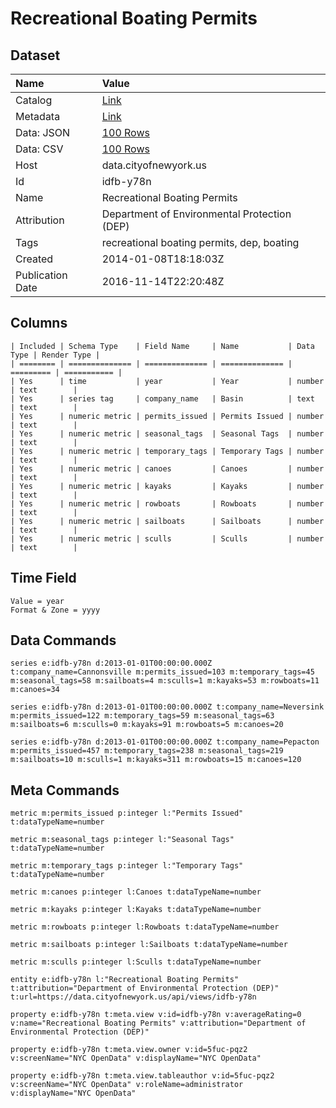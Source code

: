 # Recreational Boating Permits

## Dataset

| Name | Value |
| :--- | :---- |
| Catalog | [Link](https://catalog.data.gov/dataset/recreational-boating-permits-121b6) |
| Metadata | [Link](https://data.cityofnewyork.us/api/views/idfb-y78n) |
| Data: JSON | [100 Rows](https://data.cityofnewyork.us/api/views/idfb-y78n/rows.json?max_rows=100) |
| Data: CSV | [100 Rows](https://data.cityofnewyork.us/api/views/idfb-y78n/rows.csv?max_rows=100) |
| Host | data.cityofnewyork.us |
| Id | idfb-y78n |
| Name | Recreational Boating Permits |
| Attribution | Department of Environmental Protection (DEP) |
| Tags | recreational boating permits, dep, boating |
| Created | 2014-01-08T18:18:03Z |
| Publication Date | 2016-11-14T22:20:48Z |

## Columns

```ls
| Included | Schema Type    | Field Name     | Name           | Data Type | Render Type |
| ======== | ============== | ============== | ============== | ========= | =========== |
| Yes      | time           | year           | Year           | number    | text        |
| Yes      | series tag     | company_name   | Basin          | text      | text        |
| Yes      | numeric metric | permits_issued | Permits Issued | number    | text        |
| Yes      | numeric metric | seasonal_tags  | Seasonal Tags  | number    | text        |
| Yes      | numeric metric | temporary_tags | Temporary Tags | number    | text        |
| Yes      | numeric metric | canoes         | Canoes         | number    | text        |
| Yes      | numeric metric | kayaks         | Kayaks         | number    | text        |
| Yes      | numeric metric | rowboats       | Rowboats       | number    | text        |
| Yes      | numeric metric | sailboats      | Sailboats      | number    | text        |
| Yes      | numeric metric | sculls         | Sculls         | number    | text        |
```

## Time Field

```ls
Value = year
Format & Zone = yyyy
```

## Data Commands

```ls
series e:idfb-y78n d:2013-01-01T00:00:00.000Z t:company_name=Cannonsville m:permits_issued=103 m:temporary_tags=45 m:seasonal_tags=58 m:sailboats=4 m:sculls=1 m:kayaks=53 m:rowboats=11 m:canoes=34

series e:idfb-y78n d:2013-01-01T00:00:00.000Z t:company_name=Neversink m:permits_issued=122 m:temporary_tags=59 m:seasonal_tags=63 m:sailboats=6 m:sculls=0 m:kayaks=91 m:rowboats=5 m:canoes=20

series e:idfb-y78n d:2013-01-01T00:00:00.000Z t:company_name=Pepacton m:permits_issued=457 m:temporary_tags=238 m:seasonal_tags=219 m:sailboats=10 m:sculls=1 m:kayaks=311 m:rowboats=15 m:canoes=120
```

## Meta Commands

```ls
metric m:permits_issued p:integer l:"Permits Issued" t:dataTypeName=number

metric m:seasonal_tags p:integer l:"Seasonal Tags" t:dataTypeName=number

metric m:temporary_tags p:integer l:"Temporary Tags" t:dataTypeName=number

metric m:canoes p:integer l:Canoes t:dataTypeName=number

metric m:kayaks p:integer l:Kayaks t:dataTypeName=number

metric m:rowboats p:integer l:Rowboats t:dataTypeName=number

metric m:sailboats p:integer l:Sailboats t:dataTypeName=number

metric m:sculls p:integer l:Sculls t:dataTypeName=number

entity e:idfb-y78n l:"Recreational Boating Permits" t:attribution="Department of Environmental Protection (DEP)" t:url=https://data.cityofnewyork.us/api/views/idfb-y78n

property e:idfb-y78n t:meta.view v:id=idfb-y78n v:averageRating=0 v:name="Recreational Boating Permits" v:attribution="Department of Environmental Protection (DEP)"

property e:idfb-y78n t:meta.view.owner v:id=5fuc-pqz2 v:screenName="NYC OpenData" v:displayName="NYC OpenData"

property e:idfb-y78n t:meta.view.tableauthor v:id=5fuc-pqz2 v:screenName="NYC OpenData" v:roleName=administrator v:displayName="NYC OpenData"
```